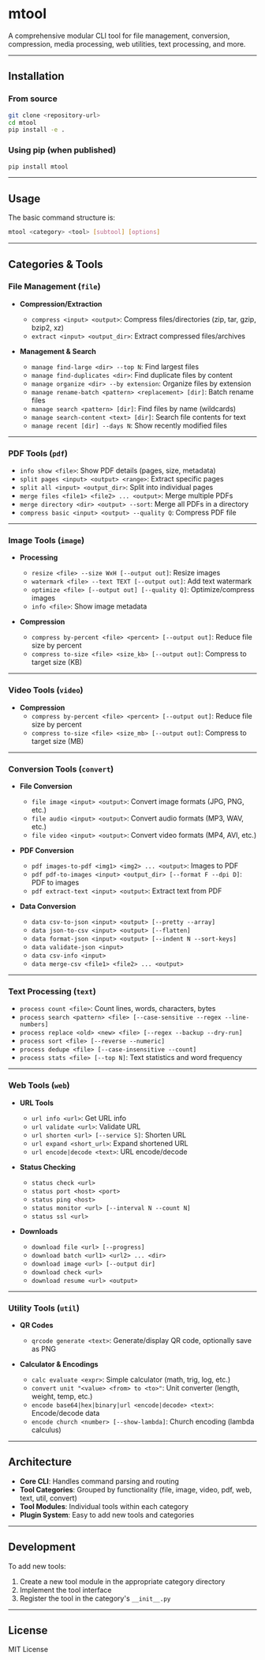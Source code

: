 # mtool

A comprehensive modular CLI tool for file management, conversion, compression, media processing, web utilities, text processing, and more.

---

## Installation

### From source

```bash
git clone <repository-url>
cd mtool
pip install -e .
```

### Using pip (when published)

```bash
pip install mtool
```

---

## Usage

The basic command structure is:

```bash
mtool <category> <tool> [subtool] [options]
```

---

## Categories & Tools

### File Management (`file`)

- **Compression/Extraction**

  - `compress <input> <output>`: Compress files/directories (zip, tar, gzip, bzip2, xz)
  - `extract <input> <output_dir>`: Extract compressed files/archives

- **Management & Search**
  - `manage find-large <dir> --top N`: Find largest files
  - `manage find-duplicates <dir>`: Find duplicate files by content
  - `manage organize <dir> --by extension`: Organize files by extension
  - `manage rename-batch <pattern> <replacement> [dir]`: Batch rename files
  - `manage search <pattern> [dir]`: Find files by name (wildcards)
  - `manage search-content <text> [dir]`: Search file contents for text
  - `manage recent [dir] --days N`: Show recently modified files

---

### PDF Tools (`pdf`)

- `info show <file>`: Show PDF details (pages, size, metadata)
- `split pages <input> <output> <range>`: Extract specific pages
- `split all <input> <output_dir>`: Split into individual pages
- `merge files <file1> <file2> ... <output>`: Merge multiple PDFs
- `merge directory <dir> <output> --sort`: Merge all PDFs in a directory
- `compress basic <input> <output> --quality Q`: Compress PDF file

---

### Image Tools (`image`)

- **Processing**

  - `resize <file> --size WxH [--output out]`: Resize images
  - `watermark <file> --text TEXT [--output out]`: Add text watermark
  - `optimize <file> [--output out] [--quality Q]`: Optimize/compress images
  - `info <file>`: Show image metadata

- **Compression**
  - `compress by-percent <file> <percent> [--output out]`: Reduce file size by percent
  - `compress to-size <file> <size_kb> [--output out]`: Compress to target size (KB)

---

### Video Tools (`video`)

- **Compression**
  - `compress by-percent <file> <percent> [--output out]`: Reduce file size by percent
  - `compress to-size <file> <size_mb> [--output out]`: Compress to target size (MB)

---

### Conversion Tools (`convert`)

- **File Conversion**

  - `file image <input> <output>`: Convert image formats (JPG, PNG, etc.)
  - `file audio <input> <output>`: Convert audio formats (MP3, WAV, etc.)
  - `file video <input> <output>`: Convert video formats (MP4, AVI, etc.)

- **PDF Conversion**

  - `pdf images-to-pdf <img1> <img2> ... <output>`: Images to PDF
  - `pdf pdf-to-images <input> <output_dir> [--format F --dpi D]`: PDF to images
  - `pdf extract-text <input> <output>`: Extract text from PDF

- **Data Conversion**
  - `data csv-to-json <input> <output> [--pretty --array]`
  - `data json-to-csv <input> <output> [--flatten]`
  - `data format-json <input> <output> [--indent N --sort-keys]`
  - `data validate-json <input>`
  - `data csv-info <input>`
  - `data merge-csv <file1> <file2> ... <output>`

---

### Text Processing (`text`)

- `process count <file>`: Count lines, words, characters, bytes
- `process search <pattern> <file> [--case-sensitive --regex --line-numbers]`
- `process replace <old> <new> <file> [--regex --backup --dry-run]`
- `process sort <file> [--reverse --numeric]`
- `process dedupe <file> [--case-insensitive --count]`
- `process stats <file> [--top N]`: Text statistics and word frequency

---

### Web Tools (`web`)

- **URL Tools**

  - `url info <url>`: Get URL info
  - `url validate <url>`: Validate URL
  - `url shorten <url> [--service S]`: Shorten URL
  - `url expand <short_url>`: Expand shortened URL
  - `url encode|decode <text>`: URL encode/decode

- **Status Checking**

  - `status check <url>`
  - `status port <host> <port>`
  - `status ping <host>`
  - `status monitor <url> [--interval N --count N]`
  - `status ssl <url>`

- **Downloads**
  - `download file <url> [--progress]`
  - `download batch <url1> <url2> ... <dir>`
  - `download image <url> [--output dir]`
  - `download check <url>`
  - `download resume <url> <output>`

---

### Utility Tools (`util`)

- **QR Codes**

  - `qrcode generate <text>`: Generate/display QR code, optionally save as PNG

- **Calculator & Encodings**
  - `calc evaluate <expr>`: Simple calculator (math, trig, log, etc.)
  - `convert unit "<value> <from> to <to>"`: Unit converter (length, weight, temp, etc.)
  - `encode base64|hex|binary|url <encode|decode> <text>`: Encode/decode data
  - `encode church <number> [--show-lambda]`: Church encoding (lambda calculus)

---

## Architecture

- **Core CLI**: Handles command parsing and routing
- **Tool Categories**: Grouped by functionality (file, image, video, pdf, web, text, util, convert)
- **Tool Modules**: Individual tools within each category
- **Plugin System**: Easy to add new tools and categories

---

## Development

To add new tools:

1. Create a new tool module in the appropriate category directory
2. Implement the tool interface
3. Register the tool in the category's `__init__.py`

---

## License

MIT License
